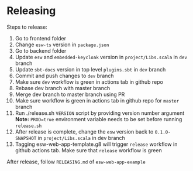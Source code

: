 # Releasing

Steps to release:

1. Go to frontend folder
2. Change `esw-ts` version in `package.json`
3. Go to backend folder
4. Update `esw` and `embedded-keycloak` version in `project/Libs.scala` in `dev` branch
5. Update `sbt-docs` version in top level `plugins.sbt` in `dev` branch
6. Commit and push changes to `dev` branch
7. Make sure `dev` workflow is green in actions tab in github repo
8. Rebase dev branch with master branch
9. Merge dev branch to master branch using PR
10. Make sure workflow is green in actions tab in github repo for `master` branch
11. Run ./release.sh `VERSION` script by providing version number argument
    **Note:** `PROD=true` environment variable needs to be set before running `release.sh`
12. After release is complete, change the `esw` version back to `0.1.0-SNAPSHOT` in `project/Libs.scala` in dev branch
13. Tagging esw-web-app-template.g8 will trigger `release` workflow in github actions tab. Make sure that `release` workflow is green

After release, follow `RELEASING.md` of `esw-web-app-example`